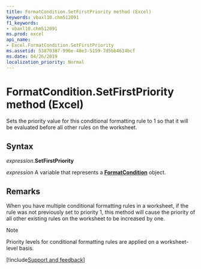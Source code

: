 ```yaml
---
title: FormatCondition.SetFirstPriority method (Excel)
keywords: vbaxl10.chm512091
f1_keywords:
- vbaxl10.chm512091
ms.prod: excel
api_name:
- Excel.FormatCondition.SetFirstPriority
ms.assetid: 53870387-996e-48e3-5159-7d5bb4614bcf
ms.date: 04/26/2019
localization_priority: Normal
---
```



# FormatCondition.SetFirstPriority method (Excel)

Sets the priority value for this conditional formatting rule to 1 so that it will be evaluated before all other rules on the worksheet.


## Syntax

_expression_.**SetFirstPriority**

_expression_ A variable that represents a **[FormatCondition](Excel.FormatCondition.md)** object.


## Remarks

When you have multiple conditional formatting rules in a worksheet, if the rule was not previously set to priority 1, this method will cause the priority of all other existing rules on the worksheet to be increased by one.

> [!NOTE] 
> Priority levels for conditional formatting rules are applied on a worksheet-level basis.




[!include[Support and feedback](~/includes/feedback-boilerplate.md)]